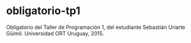 # obligatorio-tp1
Obligatorio del Taller de Programación 1, del estudiante Sebastián Uriarte Güimil. Universidad ORT Uruguay, 2015.
